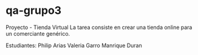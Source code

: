 # qa-grupo3

Proyecto - Tienda Virtual
La tarea consiste en crear una tienda online para un comerciante genérico.

Estudiantes:
Philip Arias
Valeria Garro
Manrique Duran
